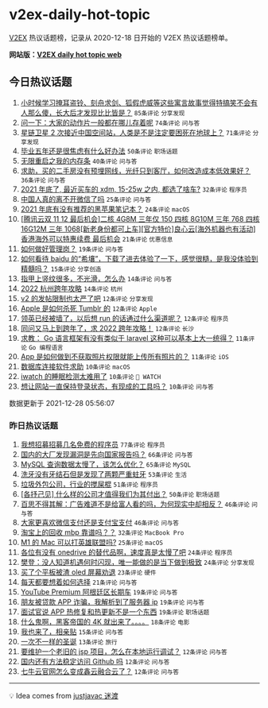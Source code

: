 # v2ex-daily-hot-topic

[V2EX](https://www.v2ex.com/) 热议话题榜，记录从 2020-12-18 日开始的 V2EX 热议话题榜单。

**网站版：[V2EX daily hot topic web](https://boojack.github.io/v2ex-daily-hot-topic-web/)**

## 今日热议话题

<!-- TODAY BEGIN -->

1. [小时候学习掩耳盗铃、刻舟求剑、狐假虎威等这些寓言故事觉得特搞笑不会有人那么傻，长大后才发现比比皆是？](https://www.v2ex.com/t/824769) `85条评论` `分享发现`
1. [问一下：大家的动作片一般都在哪儿存着呢](https://www.v2ex.com/t/824823) `74条评论` `问与答`
1. [星链卫星 2 次接近中国空间站，人类是不是注定要困死在地球上？](https://www.v2ex.com/t/824809) `71条评论` `分享发现`
1. [毕业五年还是很焦虑有什么好办法](https://www.v2ex.com/t/824812) `50条评论` `职场话题`
1. [无限重启之我的内存条](https://www.v2ex.com/t/824774) `40条评论` `问与答`
1. [求助，买的二手房没有预埋网线，光纤只到客厅，如何改造成本低效果好？](https://www.v2ex.com/t/824790) `36条评论` `问与答`
1. [2021 年底了, 最近买车的 xdm, 15-25w 之内, 都选了啥车?](https://www.v2ex.com/t/824851) `32条评论` `程序员`
1. [中国人真的离不开微信了吗](https://www.v2ex.com/t/824804) `25条评论` `问与答`
1. [2021 年底有没有推荐的黑苹果笔记本？](https://www.v2ex.com/t/824777) `24条评论` `macOS`
1. [[腾讯云双 11 12 最后机会]二核 4G8M 三年仅 150 四核 8G10M 三年 768 四核 16G12M 三年 1068[新老身份都可上车][官方特价]良心云[海外机器也有活动]香港海外可以特惠续费 最后机会](https://www.v2ex.com/t/824780) `21条评论` `优惠信息`
1. [如何做好管理岗？](https://www.v2ex.com/t/824821) `19条评论` `问与答`
1. [如何看待 baidu 的“希壤”，下载了进去体验了一下，感觉很糙，是我没体验到精髓吗？](https://www.v2ex.com/t/824806) `15条评论` `分享创造`
1. [指甲上竖纹很多，不光滑，怎么办](https://www.v2ex.com/t/824826) `14条评论` `问与答`
1. [2022 杭州跨年攻略](https://www.v2ex.com/t/824798) `14条评论` `杭州`
1. [v2 的发帖限制也太严了吧](https://www.v2ex.com/t/824859) `12条评论` `分享发现`
1. [Apple 是如何杀死 Tumblr 的](https://www.v2ex.com/t/824854) `12条评论` `Apple`
1. [领英已经被墙了，以后想 run 的话通过什么渠道呢？](https://www.v2ex.com/t/824839) `12条评论` `程序员`
1. [同问又马上到跨年了，求 2022 跨年攻略！](https://www.v2ex.com/t/824781) `12条评论` `长沙`
1. [求教： Go 语言框架有没有类似于 laravel 这种可以基本上大一统得？](https://www.v2ex.com/t/824829) `11条评论` `Go 编程语言`
1. [App 是如何做到不获取照片权限就能上传所有照片的？](https://www.v2ex.com/t/824772) `11条评论` `iOS`
1. [数据库连接软件求助](https://www.v2ex.com/t/824862) `10条评论` `macOS`
1. [iwatch 的睡眠检测太难用了](https://www.v2ex.com/t/824861) `10条评论` ` WATCH`
1. [想让网站一直保持登录状态，有现成的工具吗？](https://www.v2ex.com/t/824835) `10条评论` `问与答`

数据更新于 2021-12-28 05:56:07

<!-- TODAY END -->

### 昨日热议话题

<!-- YESTERDAY BEGIN -->

1. [我想招募招募几名免费的程序员](https://www.v2ex.com/t/824636) `77条评论` `程序员`
1. [国内的大厂发现漏洞是先向国家报告吗？](https://www.v2ex.com/t/824584) `66条评论` `问与答`
1. [MySQL 查询数据太慢了，该怎么优化？](https://www.v2ex.com/t/824655) `65条评论` `MySQL`
1. [洗牙没有牙结石但是发现了两颗严重蛀牙](https://www.v2ex.com/t/824673) `53条评论` `生活`
1. [垃圾外包公司，行业的搅屎棍](https://www.v2ex.com/t/824654) `51条评论` `程序员`
1. [[各抒己见] 什么样的公司才值得我们为其付出？](https://www.v2ex.com/t/824644) `50条评论` `职场话题`
1. [百思不得其解：广告难道不是给富人看的吗，为何现实中却相反？](https://www.v2ex.com/t/824668) `46条评论` `问与答`
1. [大家更喜欢微信支付还是支付宝支付](https://www.v2ex.com/t/824662) `46条评论` `问与答`
1. [淘宝上的回收 mbp 靠谱吗？？](https://www.v2ex.com/t/824585) `32条评论` `MacBook Pro`
1. [M1 的 Mac 可以打英雄联盟吗?](https://www.v2ex.com/t/824689) `25条评论` `macOS`
1. [各位有没有 onedrive 的替代品啊，速度真是太慢了吧](https://www.v2ex.com/t/824721) `24条评论` `程序员`
1. [樊登：没人知道机遇何时闪现，唯一能做的是当下做到极致](https://www.v2ex.com/t/824589) `24条评论` `分享发现`
1. [买了个平板被渣 oled 屏幕劝退](https://www.v2ex.com/t/824695) `23条评论` `硬件`
1. [每天都要想着如何选择](https://www.v2ex.com/t/824693) `21条评论` `问与答`
1. [YouTube Premium 阿根廷区长期车](https://www.v2ex.com/t/824734) `19条评论` `问与答`
1. [朋友被贷款 APP 诈骗，我解析到了服务器 ip](https://www.v2ex.com/t/824653) `19条评论` `问与答`
1. [面试官说 APP 热修复和热更新不是一个东西](https://www.v2ex.com/t/824582) `19条评论` `职场话题`
1. [什么鬼啊，黑客帝国的 4K 就出来了。。。。](https://www.v2ex.com/t/824670) `18条评论` `电影`
1. [我也来了，相亲贴](https://www.v2ex.com/t/824754) `15条评论` `问与答`
1. [一次不一样的圣诞](https://www.v2ex.com/t/824716) `13条评论` `旅行`
1. [要维护一个老旧的 jsp 项目，怎么在本地运行调试？](https://www.v2ex.com/t/824729) `12条评论` `问与答`
1. [国内还有方法稳定访问 Github 吗](https://www.v2ex.com/t/824724) `12条评论` `问与答`
1. [七牛云官网怎么变成鑫云融合云了？](https://www.v2ex.com/t/824712) `12条评论` `问与答`

<!-- YESTERDAY END -->

---

💡 Idea comes from [justjavac 迷渡](https://github.com/justjavac/)

